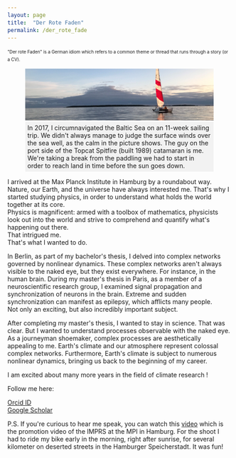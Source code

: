 ```yaml
---
layout: page
title:  "Der Rote Faden"
permalink: /der_rote_fade
---
```

<span style="font-size: 0.7em; font-style: normal; font-weight: normal;">
    "Der rote Faden" is a German idiom which refers to a common theme or thread that runs through a story (or a CV).
</span>
<figure>
    <img src="inputs/sailing_trip_panorama.jpg" alt="catamaran_tallinn_bay">
    <figcaption style="background-color: #f2f2f2; padding: 5px;">In 2017, I circumnavigated the Baltic Sea on an 11-week sailing trip. We didn't always manage to judge the surface winds over the sea well, as the calm in the picture shows. The guy on the port side of the Topcat Spitfire (built 1989) catamaran is me. We're taking a break from the paddling we had to start in order to reach land in time before the sun goes down. </figcaption>
</figure>

I arrived at the Max Planck Institute in Hamburg by a roundabout way.<br>
Nature, our Earth, and the universe have always interested me. That's why I started studying physics, in order to understand what holds the world together at its core.<br>
Physics is magnificent: armed with a toolbox of mathematics, physicists look out into the world and strive to comprehend and quantify what's happening out there.<br>
That intrigued me.<br>
That's what I wanted to do.<br>

In Berlin, as part of my bachelor's thesis, I delved into complex networks governed by nonlinear dynamics. These complex networks aren't always visible to the naked eye, but they exist everywhere. For instance, in the human brain. During my master's thesis in Paris, as a member of a neuroscientific research group, I examined signal propagation and synchronization of neurons in the brain. Extreme and sudden synchronization can manifest as epilepsy, which afflicts many people.<br>
Not only an exciting, but also incredibly important subject.

After completing my master's thesis, I wanted to stay in science. That was clear.
But I wanted to understand processes observable with the naked eye. As a journeyman shoemaker, complex processes are aesthetically appealing to me. Earth's climate and our atmosphere represent colossal complex networks. Furthermore, Earth's climate is subject to numerous nonlinear dynamics, bringing us back to the beginning of my career.

I am excited about many more years in the field of climate research !

Follow me here:

[Orcid ID](https://orcid.org/0000-0002-1280-292X)    
[Google Scholar](https://scholar.google.com/citations?user=jUrnxisAAAAJ&hl=en)        

P.S. If you're curious to hear me speak, you can watch this [video](https://vimeo.com/806272814) which is the promotion video of the IMPRS at the MPI in Hamburg. For the shoot I had to ride my bike early in the morning, right after sunrise, for several kilometer on deserted streets in the Hamburger Speicherstadt. It was fun!





